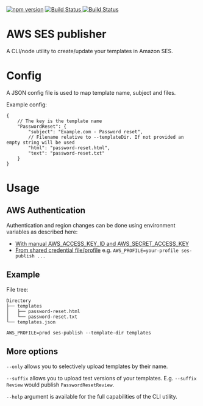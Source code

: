 [![npm version](https://img.shields.io/npm/v/aws-ses-publisher.svg?logo=npm&style=for-the-badge)](https://www.npmjs.com/package/aws-ses-publisher)
[![Build Status](https://img.shields.io/github/workflow/status/MatthiasKunnen/aws-ses-publisher/Main?label=Build&logo=github&style=for-the-badge)
](https://github.com/MatthiasKunnen/aws-ses-publisher/actions)
[![Build Status](https://img.shields.io/npm/l/aws-ses-publisher?&style=for-the-badge&color=green)
](https://github.com/MatthiasKunnen/aws-ses-publisher/blob/master/LICENSE)

# AWS SES publisher
A CLI/node utility to create/update your templates in Amazon SES.

# Config
A JSON config file is used to map template name, subject and files.

Example config:
```json5
{
    // The key is the template name
    "PasswordReset": { 
        "subject": "Example.com - Password reset",
        // Filename relative to --templateDir. If not provided an empty string will be used
        "html": "password-reset.html",
        "text": "password-reset.txt"
    }
}
```

# Usage

## AWS Authentication
Authentication and region changes can be done using environment variables as described here:
- [With manual AWS_ACCESS_KEY_ID and AWS_SECRET_ACCESS_KEY](https://docs.aws.amazon.com/sdk-for-javascript/v2/developer-guide/loading-node-credentials-environment.html)
- [From shared credential file/profile](https://docs.aws.amazon.com/sdk-for-javascript/v2/developer-guide/loading-node-credentials-shared.html)
  e.g. `AWS_PROFILE=your-profile ses-publish ...`

## Example
File tree:
```
Directory
├── templates
│   ├── password-reset.html
│   └── password-reset.txt
└── templates.json
```

`AWS_PROFILE=prod ses-publish --template-dir templates`

## More options
`--only` allows you to selectively upload templates by their name.

`--suffix` allows you to upload test versions of your templates. E.g. `--suffix Review` would
publish `PasswordResetReview`.

`--help` argument is available for the full capabilities of the CLI utility. 

